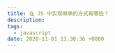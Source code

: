 ```yaml
---
title: 在 JS 中实现继承的方式有哪些？
description:
tags:
  - javascript
date: 2020-11-01 13:30:36 +0800
---
```


